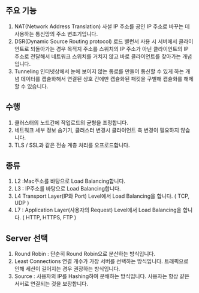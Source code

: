 
## 주요 기능
1. NAT(Network Address Translation)
사설 IP 주소를 공인 IP 주소로 바꾸는 데 사용하는 통신망의 주소 변조기입니다.
1. DSR(Dynamic Source Routing protocol)
로드 밸런서 사용 시 서버에서 클라이언트로 되돌아가는 경우 목적지 주소를 스위치의 IP 주소가 아닌 클라이언트의 IP 주소로 전달해서 네트워크 스위치를 거치지 않고 바로 클라이언트를 찾아가는 개념입니다.
1. Tunneling
인터넷상에서 눈에 보이지 않는 통로를 만들어 통신할 수 있게 하는 개념
데이터를 캡슐화해서 연결된 상호 간에만 캡슐화된 패킷을 구별해 캡슐화를 해제할 수 있습니다.

## 수행
1. 클러스터의 노드간에 작업로드의 균형을 조정합니다. 
1. 네트워크 세부 정보 숨기기, 클러스터 변경시 클라이언트 측 변경이 필요하지 않습니다. 
1. TLS / SSL과 같은 전송 계층 처리를 오프로드합니다.

## 종류
1. L2 :Mac주소를 바탕으로 Load Balancing합니다.
1. L3 : IP주소를 바탕으로 Load Balancing합니다.
1. L4 Transport Layer(IP와 Port) Level에서 Load Balancing을 합니다. ( TCP, UDP )
1. L7 : Application Layer(사용자의 Request) Level에서 Load Balancing을 합니다. ( HTTP, HTTPS, FTP )

## Server 선택
1. Round Robin : 단순히 Round Robin으로 분산하는 방식입니다.
1. Least Connections 연결 개수가 가장 서버를 선택하는 방식입니다. 트래픽으로 인해 세션이 길어지는 경우 권장하는 방식입니다.
1. Source : 사용자의 IP를 Hashing하여 분배하는 방식입니다. 사용자는 항상 같은 서버로 연결되는 것을 보장합니다.
